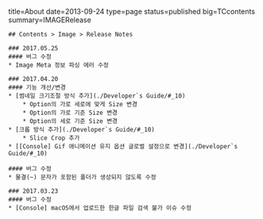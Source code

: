 title=About
date=2013-09-24
type=page
status=published
big=TCcontents
summary=IMAGERelease
~~~~~~
## Contents > Image > Release Notes

### 2017.05.25
#### 버그 수정
* Image Meta 정보 파싱 에러 수정

### 2017.04.20
#### 기능 개선/변경
* [썸네일 크기조절 방식 추가](./Developer`s Guide/#_10)
    * Option의 가로 세로에 맞게 Size 변경
    * Option의 가로 기준 Size 변경
    * Option의 세로 기준 Size 변경
* [크롭 방식 추가](./Developer`s Guide/#_10)
    * Slice Crop 추가
* [[Console] Gif 애니메이션 유지 옵션 글로벌 설정으로 변경](./Developer`s Guide/#_10)

#### 버그 수정
* 물결(~) 문자가 포함된 폴더가 생성되지 않도록 수정

### 2017.03.23
#### 버그 수정
* [Console] macOS에서 업로드한 한글 파일 검색 불가 이슈 수정
